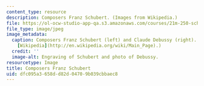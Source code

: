 ```yaml
---
content_type: resource
description: Composers Franz Schubert. (Images from Wikipedia.)
file: https://ol-ocw-studio-app-qa.s3.amazonaws.com/courses/21m-250-schubert-to-debussy-fall-2006/dfc095a3658dd82d04709b039cbbaec8_21m-250f06-th.jpg
file_type: image/jpeg
image_metadata:
  caption: Composers Franz Schubert (left) and Claude Debussy (right). (Images from
    [Wikipedia](http://en.wikipedia.org/wiki/Main_Page).)
  credit: ''
  image-alt: Engraving of Schubert and photo of Debussy.
resourcetype: Image
title: Composers Franz Schubert
uid: dfc095a3-658d-d82d-0470-9b039cbbaec8
---
```

